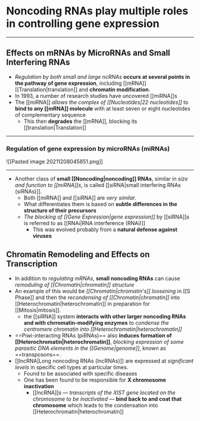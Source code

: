  # Noncoding RNAs play multiple roles in controlling gene expression
 ---
## Effects on mRNAs by MicroRNAs and Small Interfering RNAs
- *Regulation by both small and large ncRNAs* **occurs at several points in the pathway of gene expression**, including [[mRNA]] [[Translation|translation]] and **chromatin modification**.
- In 1993, a number of research studies have uncovered [[miRNA]]s
- The [[miRNA]] *allows the complex of [[Nucleotides|22 nucleotides]]* to **bind to any [[mRNA]] molecule** with at least seven or eight nucleotides of complementary sequence
	- This then **degrades** the [[mRNA]], blocking its [[translation|Translation]]

---
### Regulation of gene expression by microRNAs (miRNAs)
![[Pasted image 20211208045851.png]]

---
- Another  class of **small [[Noncoding|noncoding]] RNAs**, similar in *size and function to [[miRNA]]s*, is called [[siRNA|small interfering RNAs (siRNAs)]].
	- Both [[miRNA]] and [[siRNA]] are *very similar*.
	- What differentiates them is based on **subtle differences in the structure of their precursors**
	- *The blocking of [[Gene Expression|gene expression]]* by [[siRNA]]s is referred to as [[RNAi|RNA interference (RNAi)]]
		- This was evolved probably from a **natural defense against viruses**
## Chromatin Remodeling and Effects on Transcription
- In addition to *regulating mRNAs*, **small noncoding RNAs** can cause *remoduling of [[Chromatin|chromatin]] structure*
- An example of this would be *[[Chromatin|chromatin's]] loosening* in [[S Phase]] and then the *recondensing of [[Chromatin|chromatin]]* into [[Heterochromatin|heterochromatin]] in preparation for [[Mitosis|mitosis]].
	- the [[siRNA]] system **interacts with other larger noncoding RNAs and with chrromatin-modifying enzymes** to *condense the centromere  chromatin into [[Heterochromatin|heterochromatin]]*
- ==Piwi-interacting RNAs (piRNAs)== also **induces formation of [[Heterochromatin|heterochromatin]]**, *blocking expression of some parasitic DNA elements in the [[Genome|genome]]*, known as ==transposons==.
- [[lncRNA|Long noncoding RNAs (lncRNAs)]] are expressed at *significant levels* in specific cell types at particular times.
	- Found to be associated with specific diseases
	- One has been found to be responsible for **X chromosome inactivation**
		- [[lncRNA]]s — *transcripts of the XIST gene located on the chromosome to be inactivated* — **bind back to and coat that chromosome** which leads to the condensation into [[Heterochromatin|heterochromatin]]
